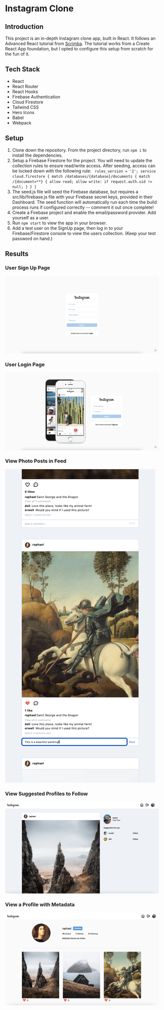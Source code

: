 # Instagram Clone

## Introduction

This project is an in-depth Instagram clone app, built in React. It follows an Advanced React tutorial from [Scrimba](https://scrimba.com/learn/photoapp). The tutorial works from a Create React App foundation, but I opted to configure this setup from scratch for the fun of it. 

## Tech Stack

- React
- React Router
- React Hooks
- Firebase Authentication
- Cloud Firestore
- Tailwind CSS
- Hero Icons
- Babel
- Webpack

## Setup

1. Clone down the repository. From the project directory, run `npm i` to install the dependencies.
1. Setup a Firebase Firestore for the project. You will need to update the collection rules to ensure read/write access. After seeding, access can be locked down with the following rule:
  ` rules_version = '2';
    service cloud.firestore {
      match /databases/{database}/documents {
        match /{document=**} {
          allow read;
          allow write: if request.auth.uid != null;
        }
      }
    }`
1. The seed.js file will seed the Firebase database, but requires a src/lib/firebase.js file with your Firebase secret keys, provided in their Dashboard. The seed function will automatically run each time the build process runs if configured correctly -- comment it out once complete!
1. Create a Firebase project and enable the email/password provider. Add yourself as a user.
1. Run `npm start` to view the app in your browser.
1. Add a test user on the SignUp page, then log in to your Firebase/Firestore console to view the users collection. (Keep your test password on hand.)

## Results

### User Sign Up Page

![SignUp Page](https://github.com/kawilliams8/instagram-clone/blob/d2f4662ab9deda85546a036797a52d5f332731ad/images/screenshots/Screen%20Shot%202021-04-10%20at%2011.30.35%20AM.png)

### User Login Page

![Login Page](https://github.com/kawilliams8/instagram-clone/blob/d2f4662ab9deda85546a036797a52d5f332731ad/images/screenshots/Screen%20Shot%202021-04-10%20at%2011.30.41%20AM.png)

### View Photo Posts in Feed

![Posts in Feed](https://github.com/kawilliams8/instagram-clone/blob/ec151c9b2a7095f6832e588886dd8f407c5b0871/images/screenshots/Screen%20Shot%202021-04-11%20at%205.48.20%20PM.png)

### View Suggested Profiles to Follow

![Suggested profiles in Sidbar](https://github.com/kawilliams8/instagram-clone/blob/8c82aaf0a69ede8c57e2bec65ec90f43ecbda3d9/images/screenshots/Screen%20Shot%202021-04-17%20at%206.21.05%20PM.png)

### View a Profile with Metadata

![User Profile with Posts and Profile Metadata](https://github.com/kawilliams8/instagram-clone/blob/13733e2488b346a5804d035d31a6de62a3354bbb/images/screenshots/Screen%20Shot%202021-04-24%20at%205.57.34%20PM.png)
